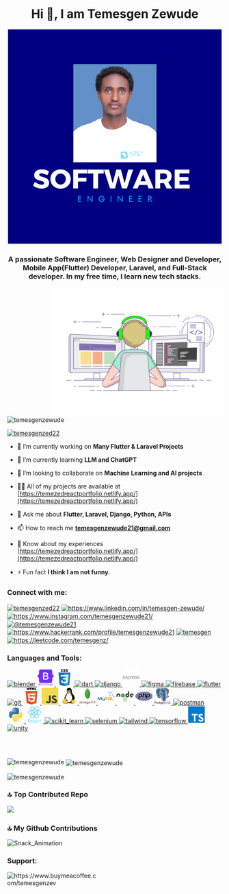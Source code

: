 
<h1 align="center">Hi 👋, I am Temesgen Zewude</h1>

<div align = "center"> <img src="https://github.com/Temesgenzewude/Temesgenzewude/blob/main/temesgen-logo1.png" >  </div>
<h3 align="center">A passionate Software Engineer,  Web Designer and Developer, Mobile App(Flutter) Developer, Laravel, and Full-Stack developer. In my free time, I learn new tech stacks.</h3>

<img align="right" width="400" alt="Coding" src="https://raw.githubusercontent.com/devSouvik/devSouvik/master/gif3.gif" >

<p align="left"> <img src="https://komarev.com/ghpvc/?username=temesgenzewude&label=Profile%20views&color=0e75b6&style=flat" alt="temesgenzewude" /> </p>

<p align="left"> <a href="https://twitter.com/temesgenzed22" target="blank"><img src="https://img.shields.io/twitter/follow/temesgenzed22?logo=twitter&style=for-the-badge" alt="temesgenzed22" /></a> </p>

- 🔭 I’m currently working on **Many Flutter & Laravel Projects**

- 🌱 I’m currently learning **LLM and ChatGPT**

- 👯 I’m looking to collaborate on **Machine Learning and AI projects**

- 👨‍💻 All of my projects are available at [https://temezedreactportfolio.netlify.app/](https://temezedreactportfolio.netlify.app/)

- 💬 Ask me about **Flutter, Laravel, Django, Python, APIs**

- 📫 How to reach me **temesgenzewude21@gmail.com**

- 📄 Know about my experiences [https://temezedreactportfolio.netlify.app/](https://temezedreactportfolio.netlify.app/)

- ⚡ Fun fact **I think I am not funny.**

<h3 align="left">Connect with me:</h3>
<p align="left">
<a href="https://twitter.com/temesgenzed22" target="blank"><img align="center" src="https://raw.githubusercontent.com/rahuldkjain/github-profile-readme-generator/master/src/images/icons/Social/twitter.svg" alt="temesgenzed22" height="30" width="40" /></a>
<a href="https://linkedin.com/in/https://www.linkedin.com/in/temesgen-zewude/" target="blank"><img align="center" src="https://raw.githubusercontent.com/rahuldkjain/github-profile-readme-generator/master/src/images/icons/Social/linked-in-alt.svg" alt="https://www.linkedin.com/in/temesgen-zewude/" height="30" width="40" /></a>
<a href="https://instagram.com/https://www.instagram.com/temesgenzewude21/" target="blank"><img align="center" src="https://raw.githubusercontent.com/rahuldkjain/github-profile-readme-generator/master/src/images/icons/Social/instagram.svg" alt="https://www.instagram.com/temesgenzewude21/" height="30" width="40" /></a>
<a href="https://medium.com/@temesgenzewude21" target="blank"><img align="center" src="https://raw.githubusercontent.com/rahuldkjain/github-profile-readme-generator/master/src/images/icons/Social/medium.svg" alt="@temesgenzewude21" height="30" width="40" /></a>
<a href="https://www.hackerrank.com/https://www.hackerrank.com/profile/temesgenzewude21" target="blank"><img align="center" src="https://raw.githubusercontent.com/rahuldkjain/github-profile-readme-generator/master/src/images/icons/Social/hackerrank.svg" alt="https://www.hackerrank.com/profile/temesgenzewude21" height="30" width="40" /></a>
<a href="https://codeforces.com/profile/temesgen" target="blank"><img align="center" src="https://raw.githubusercontent.com/rahuldkjain/github-profile-readme-generator/master/src/images/icons/Social/codeforces.svg" alt="temesgen" height="30" width="40" /></a>
<a href="https://www.leetcode.com/https://leetcode.com/temesgenz/" target="blank"><img align="center" src="https://raw.githubusercontent.com/rahuldkjain/github-profile-readme-generator/master/src/images/icons/Social/leet-code.svg" alt="https://leetcode.com/temesgenz/" height="30" width="40" /></a>
</p>

<h3 align="left">Languages and Tools:</h3>
<p align="left"> <a href="https://www.blender.org/" target="_blank" rel="noreferrer"> <img src="https://download.blender.org/branding/community/blender_community_badge_white.svg" alt="blender" width="40" height="40"/> </a> <a href="https://getbootstrap.com" target="_blank" rel="noreferrer"> <img src="https://raw.githubusercontent.com/devicons/devicon/master/icons/bootstrap/bootstrap-plain-wordmark.svg" alt="bootstrap" width="40" height="40"/> </a> <a href="https://www.w3schools.com/css/" target="_blank" rel="noreferrer"> <img src="https://raw.githubusercontent.com/devicons/devicon/master/icons/css3/css3-original-wordmark.svg" alt="css3" width="40" height="40"/> </a> <a href="https://dart.dev" target="_blank" rel="noreferrer"> <img src="https://www.vectorlogo.zone/logos/dartlang/dartlang-icon.svg" alt="dart" width="40" height="40"/> </a> <a href="https://www.djangoproject.com/" target="_blank" rel="noreferrer"> <img src="https://cdn.worldvectorlogo.com/logos/django.svg" alt="django" width="40" height="40"/> </a> <a href="https://expressjs.com" target="_blank" rel="noreferrer"> <img src="https://raw.githubusercontent.com/devicons/devicon/master/icons/express/express-original-wordmark.svg" alt="express" width="40" height="40"/> </a> <a href="https://www.figma.com/" target="_blank" rel="noreferrer"> <img src="https://www.vectorlogo.zone/logos/figma/figma-icon.svg" alt="figma" width="40" height="40"/> </a> <a href="https://firebase.google.com/" target="_blank" rel="noreferrer"> <img src="https://www.vectorlogo.zone/logos/firebase/firebase-icon.svg" alt="firebase" width="40" height="40"/> </a> <a href="https://flutter.dev" target="_blank" rel="noreferrer"> <img src="https://www.vectorlogo.zone/logos/flutterio/flutterio-icon.svg" alt="flutter" width="40" height="40"/> </a> <a href="https://git-scm.com/" target="_blank" rel="noreferrer"> <img src="https://www.vectorlogo.zone/logos/git-scm/git-scm-icon.svg" alt="git" width="40" height="40"/> </a> <a href="https://www.w3.org/html/" target="_blank" rel="noreferrer"> <img src="https://raw.githubusercontent.com/devicons/devicon/master/icons/html5/html5-original-wordmark.svg" alt="html5" width="40" height="40"/> </a> <a href="https://developer.mozilla.org/en-US/docs/Web/JavaScript" target="_blank" rel="noreferrer"> <img src="https://raw.githubusercontent.com/devicons/devicon/master/icons/javascript/javascript-original.svg" alt="javascript" width="40" height="40"/> </a> <a href="https://www.linux.org/" target="_blank" rel="noreferrer"> <img src="https://raw.githubusercontent.com/devicons/devicon/master/icons/linux/linux-original.svg" alt="linux" width="40" height="40"/> </a> <a href="https://www.mongodb.com/" target="_blank" rel="noreferrer"> <img src="https://raw.githubusercontent.com/devicons/devicon/master/icons/mongodb/mongodb-original-wordmark.svg" alt="mongodb" width="40" height="40"/> </a> <a href="https://www.mysql.com/" target="_blank" rel="noreferrer"> <img src="https://raw.githubusercontent.com/devicons/devicon/master/icons/mysql/mysql-original-wordmark.svg" alt="mysql" width="40" height="40"/> </a> <a href="https://nodejs.org" target="_blank" rel="noreferrer"> <img src="https://raw.githubusercontent.com/devicons/devicon/master/icons/nodejs/nodejs-original-wordmark.svg" alt="nodejs" width="40" height="40"/> </a> <a href="https://www.php.net" target="_blank" rel="noreferrer"> <img src="https://raw.githubusercontent.com/devicons/devicon/master/icons/php/php-original.svg" alt="php" width="40" height="40"/> </a> <a href="https://www.postgresql.org" target="_blank" rel="noreferrer"> <img src="https://raw.githubusercontent.com/devicons/devicon/master/icons/postgresql/postgresql-original-wordmark.svg" alt="postgresql" width="40" height="40"/> </a> <a href="https://postman.com" target="_blank" rel="noreferrer"> <img src="https://www.vectorlogo.zone/logos/getpostman/getpostman-icon.svg" alt="postman" width="40" height="40"/> </a> <a href="https://www.python.org" target="_blank" rel="noreferrer"> <img src="https://raw.githubusercontent.com/devicons/devicon/master/icons/python/python-original.svg" alt="python" width="40" height="40"/> </a> <a href="https://reactjs.org/" target="_blank" rel="noreferrer"> <img src="https://raw.githubusercontent.com/devicons/devicon/master/icons/react/react-original-wordmark.svg" alt="react" width="40" height="40"/> </a> <a href="https://scikit-learn.org/" target="_blank" rel="noreferrer"> <img src="https://upload.wikimedia.org/wikipedia/commons/0/05/Scikit_learn_logo_small.svg" alt="scikit_learn" width="40" height="40"/> </a> <a href="https://www.selenium.dev" target="_blank" rel="noreferrer"> <img src="https://raw.githubusercontent.com/detain/svg-logos/780f25886640cef088af994181646db2f6b1a3f8/svg/selenium-logo.svg" alt="selenium" width="40" height="40"/> </a> <a href="https://tailwindcss.com/" target="_blank" rel="noreferrer"> <img src="https://www.vectorlogo.zone/logos/tailwindcss/tailwindcss-icon.svg" alt="tailwind" width="40" height="40"/> </a> <a href="https://www.tensorflow.org" target="_blank" rel="noreferrer"> <img src="https://www.vectorlogo.zone/logos/tensorflow/tensorflow-icon.svg" alt="tensorflow" width="40" height="40"/> </a> <a href="https://www.typescriptlang.org/" target="_blank" rel="noreferrer"> <img src="https://raw.githubusercontent.com/devicons/devicon/master/icons/typescript/typescript-original.svg" alt="typescript" width="40" height="40"/> </a> <a href="https://unity.com/" target="_blank" rel="noreferrer"> <img src="https://www.vectorlogo.zone/logos/unity3d/unity3d-icon.svg" alt="unity" width="40" height="40"/> </a> </p>

<br><br>

<p><img align="left" src="https://github-readme-stats.vercel.app/api/top-langs?username=temesgenzewude&show_icons=true&locale=en&layout=compact" alt="temesgenzewude" /></p>

<p>&nbsp;<img align="center" src="https://github-readme-stats.vercel.app/api?username=temesgenzewude&show_icons=true&locale=en" alt="temesgenzewude" /></p>

<p><img align="center" src="https://github-readme-streak-stats.herokuapp.com/?user=temesgenzewude&" alt="temesgenzewude" /></p>

### 🔝 Top Contributed Repo
![](https://github-contributor-stats.vercel.app/api?username=temesgenzewude&limit=5&theme=flat&combine_all_yearly_contributions=true)

### 🔝 My Github Contributions
![Snack_Animation](https://github.com/Temesgenzewude/Temesgenzewude/blob/output/github-contribution-grid-snack.svg)


<h3 align="left">Support:</h3>
<p><a href="https://www.buymeacoffee.com/https://www.buymeacoffee.com/temesgenzev"> <img align="left" src="https://cdn.buymeacoffee.com/buttons/v2/default-yellow.png" height="50" width="210" alt="https://www.buymeacoffee.com/temesgenzev" /></a></p><br><br>




<!---
Temesgenzewude/Temesgenzewude is a ✨ special ✨ repository because its `README.md` (this file) appears on your GitHub profile.
You can click the Preview link to take a look at your changes.
--->
